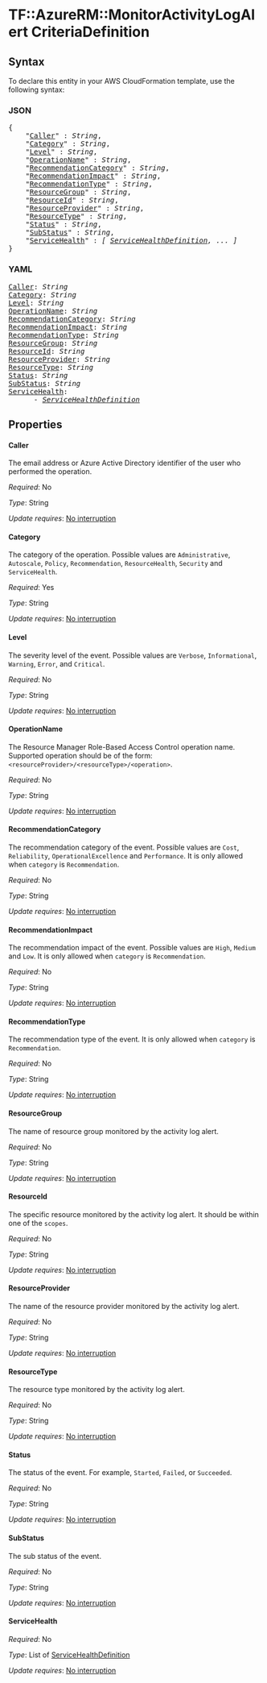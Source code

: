 # TF::AzureRM::MonitorActivityLogAlert CriteriaDefinition

## Syntax

To declare this entity in your AWS CloudFormation template, use the following syntax:

### JSON

<pre>
{
    "<a href="#caller" title="Caller">Caller</a>" : <i>String</i>,
    "<a href="#category" title="Category">Category</a>" : <i>String</i>,
    "<a href="#level" title="Level">Level</a>" : <i>String</i>,
    "<a href="#operationname" title="OperationName">OperationName</a>" : <i>String</i>,
    "<a href="#recommendationcategory" title="RecommendationCategory">RecommendationCategory</a>" : <i>String</i>,
    "<a href="#recommendationimpact" title="RecommendationImpact">RecommendationImpact</a>" : <i>String</i>,
    "<a href="#recommendationtype" title="RecommendationType">RecommendationType</a>" : <i>String</i>,
    "<a href="#resourcegroup" title="ResourceGroup">ResourceGroup</a>" : <i>String</i>,
    "<a href="#resourceid" title="ResourceId">ResourceId</a>" : <i>String</i>,
    "<a href="#resourceprovider" title="ResourceProvider">ResourceProvider</a>" : <i>String</i>,
    "<a href="#resourcetype" title="ResourceType">ResourceType</a>" : <i>String</i>,
    "<a href="#status" title="Status">Status</a>" : <i>String</i>,
    "<a href="#substatus" title="SubStatus">SubStatus</a>" : <i>String</i>,
    "<a href="#servicehealth" title="ServiceHealth">ServiceHealth</a>" : <i>[ <a href="servicehealthdefinition.md">ServiceHealthDefinition</a>, ... ]</i>
}
</pre>

### YAML

<pre>
<a href="#caller" title="Caller">Caller</a>: <i>String</i>
<a href="#category" title="Category">Category</a>: <i>String</i>
<a href="#level" title="Level">Level</a>: <i>String</i>
<a href="#operationname" title="OperationName">OperationName</a>: <i>String</i>
<a href="#recommendationcategory" title="RecommendationCategory">RecommendationCategory</a>: <i>String</i>
<a href="#recommendationimpact" title="RecommendationImpact">RecommendationImpact</a>: <i>String</i>
<a href="#recommendationtype" title="RecommendationType">RecommendationType</a>: <i>String</i>
<a href="#resourcegroup" title="ResourceGroup">ResourceGroup</a>: <i>String</i>
<a href="#resourceid" title="ResourceId">ResourceId</a>: <i>String</i>
<a href="#resourceprovider" title="ResourceProvider">ResourceProvider</a>: <i>String</i>
<a href="#resourcetype" title="ResourceType">ResourceType</a>: <i>String</i>
<a href="#status" title="Status">Status</a>: <i>String</i>
<a href="#substatus" title="SubStatus">SubStatus</a>: <i>String</i>
<a href="#servicehealth" title="ServiceHealth">ServiceHealth</a>: <i>
      - <a href="servicehealthdefinition.md">ServiceHealthDefinition</a></i>
</pre>

## Properties

#### Caller

The email address or Azure Active Directory identifier of the user who performed the operation.

_Required_: No

_Type_: String

_Update requires_: [No interruption](https://docs.aws.amazon.com/AWSCloudFormation/latest/UserGuide/using-cfn-updating-stacks-update-behaviors.html#update-no-interrupt)

#### Category

The category of the operation. Possible values are `Administrative`, `Autoscale`, `Policy`, `Recommendation`, `ResourceHealth`, `Security` and `ServiceHealth`.

_Required_: Yes

_Type_: String

_Update requires_: [No interruption](https://docs.aws.amazon.com/AWSCloudFormation/latest/UserGuide/using-cfn-updating-stacks-update-behaviors.html#update-no-interrupt)

#### Level

The severity level of the event. Possible values are `Verbose`, `Informational`, `Warning`, `Error`, and `Critical`.

_Required_: No

_Type_: String

_Update requires_: [No interruption](https://docs.aws.amazon.com/AWSCloudFormation/latest/UserGuide/using-cfn-updating-stacks-update-behaviors.html#update-no-interrupt)

#### OperationName

The Resource Manager Role-Based Access Control operation name. Supported operation should be of the form: `<resourceProvider>/<resourceType>/<operation>`.

_Required_: No

_Type_: String

_Update requires_: [No interruption](https://docs.aws.amazon.com/AWSCloudFormation/latest/UserGuide/using-cfn-updating-stacks-update-behaviors.html#update-no-interrupt)

#### RecommendationCategory

The recommendation category of the event. Possible values are `Cost`, `Reliability`, `OperationalExcellence` and `Performance`. It is only allowed when `category` is `Recommendation`.

_Required_: No

_Type_: String

_Update requires_: [No interruption](https://docs.aws.amazon.com/AWSCloudFormation/latest/UserGuide/using-cfn-updating-stacks-update-behaviors.html#update-no-interrupt)

#### RecommendationImpact

The recommendation impact of the event. Possible values are `High`, `Medium` and `Low`. It is only allowed when `category` is `Recommendation`.

_Required_: No

_Type_: String

_Update requires_: [No interruption](https://docs.aws.amazon.com/AWSCloudFormation/latest/UserGuide/using-cfn-updating-stacks-update-behaviors.html#update-no-interrupt)

#### RecommendationType

The recommendation type of the event. It is only allowed when `category` is `Recommendation`.

_Required_: No

_Type_: String

_Update requires_: [No interruption](https://docs.aws.amazon.com/AWSCloudFormation/latest/UserGuide/using-cfn-updating-stacks-update-behaviors.html#update-no-interrupt)

#### ResourceGroup

The name of resource group monitored by the activity log alert.

_Required_: No

_Type_: String

_Update requires_: [No interruption](https://docs.aws.amazon.com/AWSCloudFormation/latest/UserGuide/using-cfn-updating-stacks-update-behaviors.html#update-no-interrupt)

#### ResourceId

The specific resource monitored by the activity log alert. It should be within one of the `scopes`.

_Required_: No

_Type_: String

_Update requires_: [No interruption](https://docs.aws.amazon.com/AWSCloudFormation/latest/UserGuide/using-cfn-updating-stacks-update-behaviors.html#update-no-interrupt)

#### ResourceProvider

The name of the resource provider monitored by the activity log alert.

_Required_: No

_Type_: String

_Update requires_: [No interruption](https://docs.aws.amazon.com/AWSCloudFormation/latest/UserGuide/using-cfn-updating-stacks-update-behaviors.html#update-no-interrupt)

#### ResourceType

The resource type monitored by the activity log alert.

_Required_: No

_Type_: String

_Update requires_: [No interruption](https://docs.aws.amazon.com/AWSCloudFormation/latest/UserGuide/using-cfn-updating-stacks-update-behaviors.html#update-no-interrupt)

#### Status

The status of the event. For example, `Started`, `Failed`, or `Succeeded`.

_Required_: No

_Type_: String

_Update requires_: [No interruption](https://docs.aws.amazon.com/AWSCloudFormation/latest/UserGuide/using-cfn-updating-stacks-update-behaviors.html#update-no-interrupt)

#### SubStatus

The sub status of the event.

_Required_: No

_Type_: String

_Update requires_: [No interruption](https://docs.aws.amazon.com/AWSCloudFormation/latest/UserGuide/using-cfn-updating-stacks-update-behaviors.html#update-no-interrupt)

#### ServiceHealth

_Required_: No

_Type_: List of <a href="servicehealthdefinition.md">ServiceHealthDefinition</a>

_Update requires_: [No interruption](https://docs.aws.amazon.com/AWSCloudFormation/latest/UserGuide/using-cfn-updating-stacks-update-behaviors.html#update-no-interrupt)

